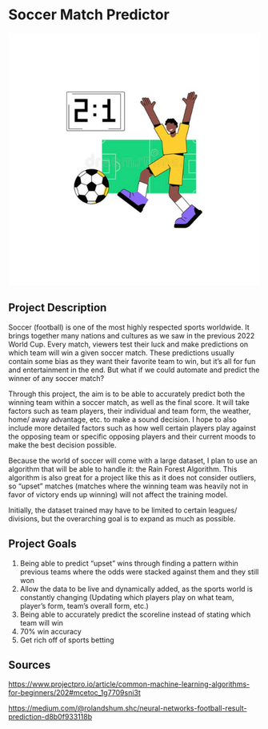 # Soccer Match Predictor

![](images/soccer-clipart.png)

## Project Description

Soccer (football) is one of the most highly respected sports worldwide. It brings together many nations and cultures as we saw in the previous 2022 World Cup. Every match, viewers test their luck and make predictions on which team will win a given soccer match. These predictions usually contain some bias as they want their favorite team to win, but it’s all for fun and entertainment in the end. But what if we could automate and predict the winner of any soccer match?

Through this project, the aim is to be able to accurately predict both the winning team within a soccer match, as well as the final score. It will take factors such as team players, their individual and team form, the weather, home/ away advantage, etc. to make a sound decision. I hope to also include more detailed factors such as how well certain players play against the opposing team or specific opposing players and their current moods to make the best decision possible.

Because the world of soccer will come with a large dataset, I plan to use an algorithm that will be able to handle it: the Rain Forest Algorithm. This algorithm is also great for a project like this as it does not consider outliers, so “upset” matches (matches where the winning team was heavily not in favor of victory ends up winning) will not affect the training model.

Initially, the dataset trained may have to be limited to certain leagues/ divisions, but the overarching goal is to expand as much as possible.


## Project Goals
1. Being able to predict “upset” wins through finding a pattern within previous teams where the odds were stacked against them and they still won
2. Allow the data to be live and dynamically added, as the sports world is constantly changing (Updating which players play on what team, player’s form, team’s overall form, etc.)
3. Being able to accurately predict the scoreline instead of stating which team will win
4. 70% win accuracy
5. Get rich off of sports betting

## Sources
https://www.projectpro.io/article/common-machine-learning-algorithms-for-beginners/202#mcetoc_1g7709sni3t

https://medium.com/@rolandshum.shc/neural-networks-football-result-prediction-d8b0f933118b
